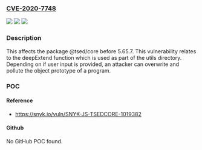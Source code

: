 ### [CVE-2020-7748](https://cve.mitre.org/cgi-bin/cvename.cgi?name=CVE-2020-7748)
![](https://img.shields.io/static/v1?label=Product&message=%40tsed%2Fcore&color=blue)
![](https://img.shields.io/static/v1?label=Version&message=%3C%205.65.7%20&color=brighgreen)
![](https://img.shields.io/static/v1?label=Vulnerability&message=Prototype%20Pollution&color=brighgreen)

### Description

This affects the package @tsed/core before 5.65.7. This vulnerability relates to the deepExtend function which is used as part of the utils directory. Depending on if user input is provided, an attacker can overwrite and pollute the object prototype of a program.

### POC

#### Reference
- https://snyk.io/vuln/SNYK-JS-TSEDCORE-1019382

#### Github
No GitHub POC found.

